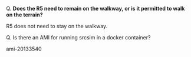 Q. **Does the R5 need to remain on the walkway, or is it permitted to walk on the terrain?**

R5 does not need to stay on the walkway.

Q. Is there an AMI for running srcsim in a docker container?

ami-20133540